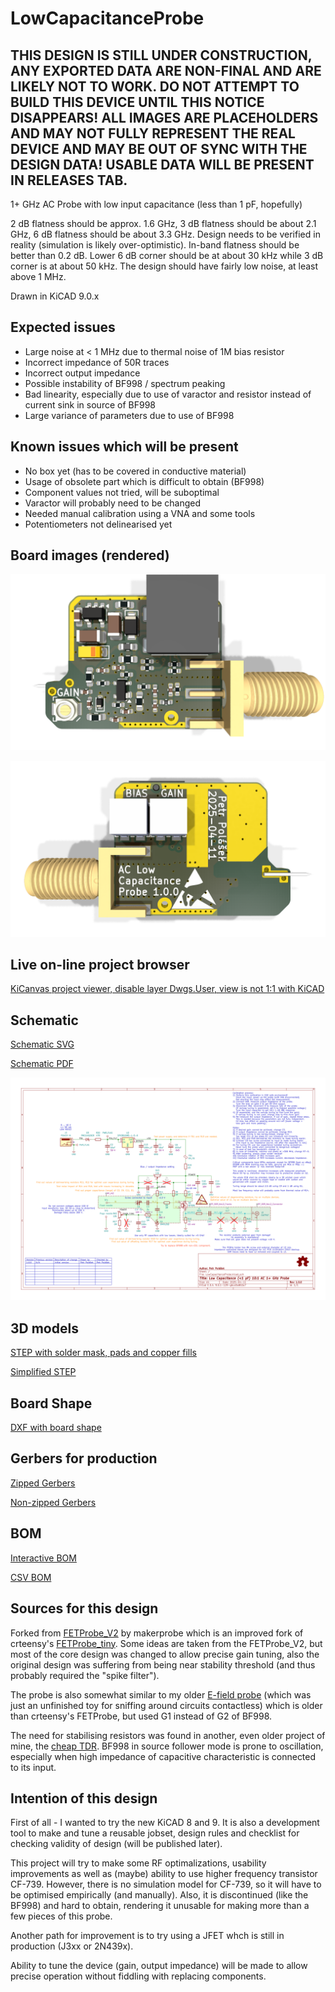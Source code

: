 # LowCapacitanceProbe

## THIS DESIGN IS STILL UNDER CONSTRUCTION, ANY EXPORTED DATA ARE NON-FINAL AND ARE LIKELY NOT TO WORK. DO NOT ATTEMPT TO BUILD THIS DEVICE UNTIL THIS NOTICE DISAPPEARS! ALL IMAGES ARE PLACEHOLDERS AND MAY NOT FULLY REPRESENT THE REAL DEVICE AND MAY BE OUT OF SYNC WITH THE DESIGN DATA! USABLE DATA WILL BE PRESENT IN RELEASES TAB.

1+ GHz AC Probe with low input capacitance (less than 1 pF, hopefully)

2 dB flatness should be approx. 1.6 GHz, 3 dB flatness should be about 2.1 GHz, 6 dB flatness should be about 3.3 GHz. Design needs to be verified in reality (simulation is likely over-optimistic). In-band flatness should be better than 0.2 dB. Lower 6 dB corner should be at about 30 kHz while 3 dB corner is at about 50 kHz. The design should have fairly low noise, at least above 1 MHz.

Drawn in KiCAD 9.0.x

## Expected issues

* Large noise at < 1 MHz due to thermal noise of 1M bias resistor
* Incorrect impedance of 50R traces
* Incorrect output impedance
* Possible instability of BF998 / spectrum peaking
* Bad linearity, especially due to use of varactor and resistor instead of current sink in source of BF998
* Large variance of parameters due to use of BF998

## Known issues which will be present

* No box yet (has to be covered in conductive material)
* Usage of obsolete part which is difficult to obtain (BF998)
* Component values not tried, will be suboptimal
* Varactor will probably need to be changed
* Needed manual calibration using a VNA and some tools
* Potentiometers not delinearised yet

## Board images (rendered)

![Board image TOP](https://github.com/MR-DOS/LowCapacitanceProbe/raw/main/Exports/Images_render/top.png)

![Board image BOT](https://github.com/MR-DOS/LowCapacitanceProbe/raw/main/Exports/Images_render/bot.png)

## Live on-line project browser

[KiCanvas project viewer, disable layer Dwgs.User, view is not 1:1 with KiCAD](https://kicanvas.org/?github=https%3A%2F%2Fgithub.com%2FMR-DOS%2FLowCapacitanceProbe%2Ftree%2Fmain)

## Schematic

[Schematic SVG](https://github.com/MR-DOS/LowCapacitanceProbe/raw/main/Exports/Schematic/LowCapacitanceProbe.svg)

[Schematic PDF](https://github.com/MR-DOS/LowCapacitanceProbe/raw/main/Exports/Schematic/LowCapacitanceProbe.pdf)

![Schematic PNG, decent resolution](https://github.com/MR-DOS/LowCapacitanceProbe/raw/main/Exports/Schematic/LowCapacitanceProbe.png)

## 3D models

[STEP with solder mask, pads and copper fills](https://github.com/MR-DOS/LowCapacitanceProbe/raw/main/Exports/3D/board.step)

[Simplified STEP](https://github.com/MR-DOS/LowCapacitanceProbe/raw/main/Exports/3D/simplified/simplified.step)

## Board Shape

[DXF with board shape](https://github.com/MR-DOS/LowCapacitanceProbe/raw/main/Exports/DXF/LowCapacitanceProbe-Edge_Cuts.dxf)

## Gerbers for production

[Zipped Gerbers](https://github.com/MR-DOS/LowCapacitanceProbe/raw/main/Exports/Gerbers/ZIP/LowCapacitanceProbe_v1.0.0.zip)

[Non-zipped Gerbers](https://github.com/MR-DOS/LowCapacitanceProbe/raw/main/Exports/Gerbers/)

## BOM

[Interactive BOM](https://github.com/MR-DOS/LowCapacitanceProbe/raw/main/Exports/BOM/LowCapacitanceProbe_Interactive_BOM.html)

[CSV BOM](https://github.com/MR-DOS/LowCapacitanceProbe/raw/main/Exports/BOM/LowCapacitanceProbe.csv)

## Sources for this design

Forked from [FETProbe_V2](https://github.com/makerprobe/FETProbe_V2) by makerprobe which is an improved fork of crteensy's [FETProbe_tiny](https://github.com/crteensy/FETProbe_tiny). Some ideas are taken from the FETProbe_V2, but most of the core design was changed to allow precise gain tuning, also the original design was suffering from being near stability threshold (and thus probably required the "spike filter").

The probe is also somewhat similar to my older [E-field probe](https://hackaday.io/project/169611-simple-e-field-probe) (which was just an unfinished toy for sniffing around circuits contactless) which is older than crteensy's FETProbe, but used G1 instead of G2 of BF998.

The need for stabilising resistors was found in another, even older project of mine, the [cheap TDR](https://github.com/MR-DOS/TDR_diploma_thesis). BF998 in source follower mode is prone to oscillation, especially when high impedance of capacitive characteristic is connected to its input.

## Intention of this design

First of all - I wanted to try the new KiCAD 8 and 9. It is also a development tool to make and tune a reusable jobset, design rules and checklist for checking validity of design (will be published later).

This project will try to make some RF optimalizations, usability improvements as well as (maybe) ability to use higher frequency transistor CF-739. However, there is no simulation model for CF-739, so it will have to be optimised empirically (and manually). Also, it is discontinued (like the BF998) and hard to obtain, rendering it unusable for making more than a few pieces of this probe.

Another path for improvement is to try using a JFET whch is still in production (J3xx or 2N439x).

Ability to tune the device (gain, output impedance) will be made to allow precise operation without fiddling with replacing components.